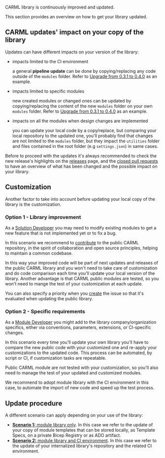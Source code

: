 CARML library is continuously improved and updated.

This section provides an overview on how to get your library updated.

## CARML updates' impact on your copy of the library

Updates can have different impacts on your version of the library:
- impacts limited to the CI environment

    a general **pipeline update** can be done by copying/replacing any code outside of the `modules` folder. Refer to [Upgrade from 0.3.1 to 0.4.0](./Upgrade%20from%200.3.1%20to%200.4.0#general-pipeline-updates) as an example.

- impacts limited to specific modules

    new created modules or changed ones can be updated by copying/replacing the content of the new `modules` folder on your own `modules` folder. Refer to [Upgrade from 0.3.1 to 0.4.0](./Upgrade%20from%200.3.1%20to%200.4.0#general-import-of-new-modules) as an example.

- impacts on all the modules when design changes are implemented

    you can update your local code by a copy/replace, but comparing your local repository to the updated one, you'll probably find that changes are not limited
    to the `modules` folder, but they impact the `utilities` folder and files contained in the root folder (e.g `settings.json`) in same cases.

Before to proceed with the updates it's always recommended to check the new release's highlights on the [releases](https://github.com/Azure/ResourceModules/releases) page, and the [closed pull requests](https://github.com/Azure/ResourceModules/pulls?q=is%3Apr+is%3Aclosed) to have an overview of what has been changed and the possible impact on your library.

## Customization

Another factor to take into account before updating your local copy of the library is the customization.
### Option 1 - Library improvement

As a [Solution Developer](./The%20context%20-%20Logical%20layers%20and%20personas#solution-developer) you may need to modify existing modules to get a new feature that is not implemented yet or to fix a bug.

In this scenario we recommend to [contribute](./Contribution%20guide) to the public CARML repository, in the spirit of collaboration and open source principles, helping to maintain a common codebase.

In this way your improved code will be part of next updates and releases of the public CARML library and you won't need to take care of customization and do code comparison each time you'll update your local version of the library.
Another advantage is that CARML public modules are tested, so you won't need to mange the test of your customization at each update.

You can also specify a priority when you [create](./Contribution%20guide%20-%20Contribution%20flow#create-or-pick-up-an-issue) the issue so that it's evaluated when updating the public library.

### Option 2 - Specific requirements

As a [Module Developer](./The%20context%20-%20Logical%20layers%20and%20personas#module-developer) you might add to the library  company/organization specifics, either via conventions, parameters, extensions, or CI-specific changes.

In this scenario every time you'll update your own library you'll have to compare the new public code with your customized one and re-apply your customizations to the updated code. This process can be automated, by script or CI, if customization tasks are repeatable.

Public CARML module are not tested with your customization, so you'll also need to manage the test of your updated and customized modules.

We recommend to adopt module library with the CI environment in this case, to automate the import of new code and speed up the test process.

## Update procedure

A different scenario can apply depending on your use of the library:
- [**Scenario 1:** module library only](./Fetching%20latest%20changes%20-%20Scenario%201%20Module%20library%20only). In this case we refer to the update of your copy of module templates that can be stored locally, as Template Specs, on a private Bicep Registry or as ADO artifact.
- [**Scenario 2:** module library and CI environment](./Fetching%20latest%20changes%20-%20Scenario%202%20Module%20library%20and%20CI%20environment). In this case we refer to the update of your internalized library's repository and the related CI environment.


